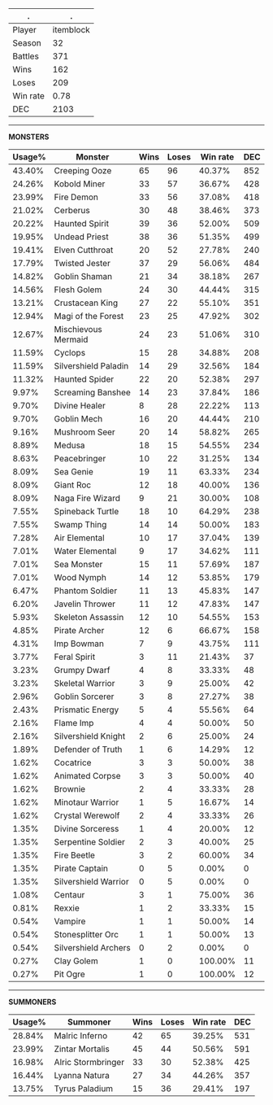 .|.
|-|-
Player|itemblock
Season|32
Battles|371
Wins|162
Loses|209
Win rate|0.78
DEC|2103

---
**MONSTERS**

Usage%|Monster|Wins|Loses|Win rate|DEC|
-|-|-|-|-|-|
43.40%|Creeping Ooze|65|96|40.37%|852|
24.26%|Kobold Miner|33|57|36.67%|428|
23.99%|Fire Demon|33|56|37.08%|418|
21.02%|Cerberus|30|48|38.46%|373|
20.22%|Haunted Spirit|39|36|52.00%|509|
19.95%|Undead Priest|38|36|51.35%|499|
19.41%|Elven Cutthroat|20|52|27.78%|240|
17.79%|Twisted Jester|37|29|56.06%|484|
14.82%|Goblin Shaman|21|34|38.18%|267|
14.56%|Flesh Golem|24|30|44.44%|315|
13.21%|Crustacean King|27|22|55.10%|351|
12.94%|Magi of the Forest|23|25|47.92%|302|
12.67%|Mischievous Mermaid|24|23|51.06%|310|
11.59%|Cyclops|15|28|34.88%|208|
11.59%|Silvershield Paladin|14|29|32.56%|184|
11.32%|Haunted Spider|22|20|52.38%|297|
9.97%|Screaming Banshee|14|23|37.84%|186|
9.70%|Divine Healer|8|28|22.22%|113|
9.70%|Goblin Mech|16|20|44.44%|210|
9.16%|Mushroom Seer|20|14|58.82%|265|
8.89%|Medusa|18|15|54.55%|234|
8.63%|Peacebringer|10|22|31.25%|134|
8.09%|Sea Genie|19|11|63.33%|234|
8.09%|Giant Roc|12|18|40.00%|136|
8.09%|Naga Fire Wizard|9|21|30.00%|108|
7.55%|Spineback Turtle|18|10|64.29%|238|
7.55%|Swamp Thing|14|14|50.00%|183|
7.28%|Air Elemental|10|17|37.04%|139|
7.01%|Water Elemental|9|17|34.62%|111|
7.01%|Sea Monster|15|11|57.69%|187|
7.01%|Wood Nymph|14|12|53.85%|179|
6.47%|Phantom Soldier|11|13|45.83%|147|
6.20%|Javelin Thrower|11|12|47.83%|147|
5.93%|Skeleton Assassin|12|10|54.55%|153|
4.85%|Pirate Archer|12|6|66.67%|158|
4.31%|Imp Bowman|7|9|43.75%|111|
3.77%|Feral Spirit|3|11|21.43%|37|
3.23%|Grumpy Dwarf|4|8|33.33%|48|
3.23%|Skeletal Warrior|3|9|25.00%|42|
2.96%|Goblin Sorcerer|3|8|27.27%|38|
2.43%|Prismatic Energy|5|4|55.56%|64|
2.16%|Flame Imp|4|4|50.00%|50|
2.16%|Silvershield Knight|2|6|25.00%|24|
1.89%|Defender of Truth|1|6|14.29%|12|
1.62%|Cocatrice|3|3|50.00%|38|
1.62%|Animated Corpse|3|3|50.00%|40|
1.62%|Brownie|2|4|33.33%|28|
1.62%|Minotaur Warrior|1|5|16.67%|14|
1.62%|Crystal Werewolf|2|4|33.33%|26|
1.35%|Divine Sorceress|1|4|20.00%|12|
1.35%|Serpentine Soldier|2|3|40.00%|25|
1.35%|Fire Beetle|3|2|60.00%|34|
1.35%|Pirate Captain|0|5|0.00%|0|
1.35%|Silvershield Warrior|0|5|0.00%|0|
1.08%|Centaur|3|1|75.00%|36|
0.81%|Rexxie|1|2|33.33%|15|
0.54%|Vampire|1|1|50.00%|14|
0.54%|Stonesplitter Orc|1|1|50.00%|13|
0.54%|Silvershield Archers|0|2|0.00%|0|
0.27%|Clay Golem|1|0|100.00%|11|
0.27%|Pit Ogre|1|0|100.00%|12|

---
**SUMMONERS**

Usage%|Summoner|Wins|Loses|Win rate|DEC|
-|-|-|-|-|-|
28.84%|Malric Inferno|42|65|39.25%|531|
23.99%|Zintar Mortalis|45|44|50.56%|591|
16.98%|Alric Stormbringer|33|30|52.38%|425|
16.44%|Lyanna Natura|27|34|44.26%|357|
13.75%|Tyrus Paladium|15|36|29.41%|197|
